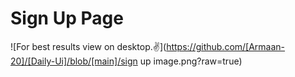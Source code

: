 # Sign Up Page
![For best results view on desktop.✌️](https://github.com/[Armaan-20]/[Daily-Ui]/blob/[main]/sign up image.png?raw=true)
